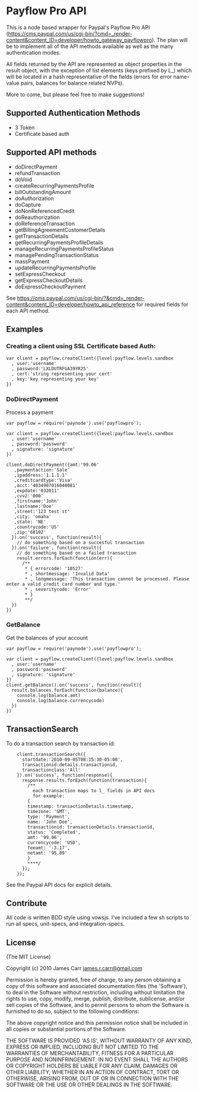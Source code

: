 # Payflow Pro API
This is a node based wrapper for Paypal's Payflow Pro API (https://cms.paypal.com/us/cgi-bin/?cmd=_render-content&content_ID=developer/howto_gateway_payflowpro). The plan will be to implement all of the API methods available as well as the many authentication modes. 

All fields returned by the API are represented as object properties in the result object, with the exception of list elements (keys prefixed by L_) which will be located in a hash representative of the fields (errors for error name-value pairs, balances for balance related NVPs). 

More to come, but please feel free to make suggestions!


## Supported Authentication Methods
 - 3 Token
 - Certificate based auth
 
## Supported API methods
  - doDirectPayment
  - refundTransaction
  - doVoid
  - createRecurringPaymentsProfile
  - billOutstandingAmount
  - doAuthorization
  - doCapture
  - doNonReferencedCredit
  - doReauthorization
  - doReferenceTransaction
  - getBillingAgreementCustomerDetails
  - getTransactionDetails
  - getRecurringPaymentsProfileDetails
  - manageRecurringPaymentsProfileStatus
  - managePendingTransactionStatus
  - massPayment
  - updateRecurringPaymentsProfile
  - setExpressCheckout
  - getExpressCheckoutDetails
  - doExpressCheckoutPayment 

See https://cms.paypal.com/us/cgi-bin/?&cmd=_render-content&content_ID=developer/howto_api_reference for required fields for each API method.
## Examples

### Creating a client using SSL Certificate based Auth:
    var client = payflow.createClient({level:payflow.levels.sandbox
      , user:'username'
      , password:'LXLDUTRFGA39YR25'
      , cert:'string representing your cert'
      , key:'key representing your key'
    })

### DoDirectPayment
Process a payment

    var payflow = require('paynode').use('payflowpro');

    var client = payflow.createClient({level:payflow.levels.sandbox
      , user:'username'
      , password:'password'
      , signature: 'signature'
    })

    client.doDirectPayment({amt:'99.06'
       ,paymentaction:'Sale'
       ,ipaddress:'1.1.1.1'
       ,creditcardtype:'Visa'
       ,acct:'4834907016040081'
       ,expdate:'032011'
       ,cvv2:'000'
       ,firstname:'John'
       ,lastname:'Doe'
       ,street:'123 test st'
       ,city: 'omaha'
       ,state: 'NE'
       ,countrycode:'US'
       ,zip:'68102'
      }).on('success', function(result){
        // do something based on a succesful transaction
      }).on('failure', function(result){
        // do something based on a failed transaction
        result.errors.forEach(function(err){
          /**
           * { errorcode: '10527'
           * , shortmessage: 'Invalid Data'
           * , longmessage: 'This transaction cannot be processed. Please enter a valid credit card number and type.'
           * , severitycode: 'Error'
           * }
           **/
      })
    })

### GetBalance
Get the balances of your account
    
    var payflow = require('paynode').use('payflowpro');

    var client = payflow.createClient({level:payflow.levels.sandbox
      , user:'username'
      , password:'password'
      , signature: 'signature'
    })
    client.getBalance().on('success', function(result){
      result.balances.forEach(function(balance){
        console.log(balance.amt)
        console.log(balance.currencycode)
      })
    })  
 
## TransactionSearch
To do a transaction search by transaction id:

        client.transactionSearch({
          startdate:'2010-09-05T08:15:30-05:00',
          transactionid:details.transactionid,
          transactionclass:'All'
        }).on('success', function(response){
          response.results.forEach(function(transaction){
            /**
              each transaction maps to l_ fields in API docs
              for example: 
            {
            timestamp: transactionDetails.timestamp,
            timezone: 'GMT',
            type: 'Payment',
            name: 'John Doe',
            transactionid: transactionDetails.transactionid,
            status: 'Completed',
            amt: '99.06',
            currencycode: 'USD',
            feeamt: '-3.17',
            netamt: '95.89'
            }
            ****/ 
          });
        });

See the Paypal API docs for explicit details.


## Contribute
All code is written BDD style using vowsjs. I've included a few sh scripts to run all specs, unit-specs, and integration-specs. 

## License 

(The MIT License)

Copyright (c) 2010 James Carr <james.r.carr@gmail.com>

Permission is hereby granted, free of charge, to any person obtaining
a copy of this software and associated documentation files (the
'Software'), to deal in the Software without restriction, including
without limitation the rights to use, copy, modify, merge, publish,
distribute, sublicense, and/or sell copies of the Software, and to
permit persons to whom the Software is furnished to do so, subject to
the following conditions:

The above copyright notice and this permission notice shall be
included in all copies or substantial portions of the Software.

THE SOFTWARE IS PROVIDED 'AS IS', WITHOUT WARRANTY OF ANY KIND,
EXPRESS OR IMPLIED, INCLUDING BUT NOT LIMITED TO THE WARRANTIES OF
MERCHANTABILITY, FITNESS FOR A PARTICULAR PURPOSE AND NONINFRINGEMENT.
IN NO EVENT SHALL THE AUTHORS OR COPYRIGHT HOLDERS BE LIABLE FOR ANY
CLAIM, DAMAGES OR OTHER LIABILITY, WHETHER IN AN ACTION OF CONTRACT,
TORT OR OTHERWISE, ARISING FROM, OUT OF OR IN CONNECTION WITH THE
SOFTWARE OR THE USE OR OTHER DEALINGS IN THE SOFTWARE.

